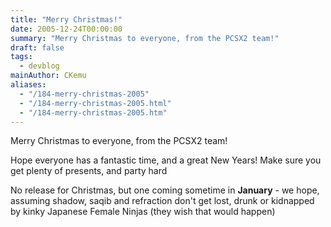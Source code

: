```yaml
---
title: "Merry Christmas!"
date: 2005-12-24T00:00:00
summary: "Merry Christmas to everyone, from the PCSX2 team!"
draft: false
tags:
  - devblog
mainAuthor: CKemu
aliases:
  - "/184-merry-christmas-2005"
  - "/184-merry-christmas-2005.html"
  - "/184-merry-christmas-2005.htm"
---
```


Merry Christmas to everyone, from the PCSX2 team!

Hope everyone has a fantastic time, and a great New Years! Make sure you
get plenty of presents, and party hard

No release for Christmas, but one coming sometime in **January** - we
hope, assuming shadow, saqib and refraction don't get lost, drunk or
kidnapped by kinky Japanese Female Ninjas (they wish that would happen)
